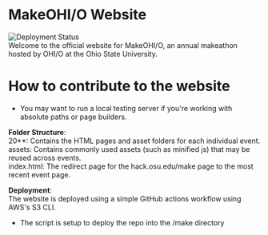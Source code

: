 # MakeOHI/O Website
![Deployment Status](https://github.com/hackohio/makeohio/workflows/Make-site%20S3%20Deployment/badge.svg)  
Welcome to the official website for MakeOHI/O, an annual makeathon hosted by OHI/O at the Ohio State University.

# How to contribute to the website
- You may want to run a local testing server if you're working with absolute paths or page builders.

**Folder Structure**:  
20**: Contains the HTML pages and asset folders for each individual event.  
assets: Contains commonly used assets (such as minified js) that may be reused across events.  
index.html: The redirect page for the hack.osu.edu/make page to the most recent event page.

**Deployment**:  
The website is deployed using a simple GitHub actions workflow using AWS's S3 CLI.
- The script is setup to deploy the repo into the /make directory
